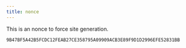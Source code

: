 ```yaml
---
title: nonce
---
```


This is an nonce to force site generation.

```
9B47BF5A42B5FCDC12FEAB27CE358795A09909ACB3E89F9D1D2996EFE52831BB
```

